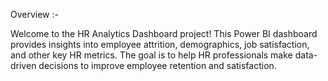  Overview :-
 
 Welcome to the HR Analytics Dashboard project! This Power BI dashboard provides insights into employee attrition, demographics, job satisfaction, and other key HR metrics. The goal is to help HR professionals make 
 data-driven decisions to improve employee retention and satisfaction.
